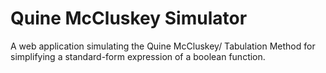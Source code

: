 Quine McCluskey Simulator
=======

A web application simulating the Quine McCluskey/ Tabulation Method for simplifying a standard-form expression of a boolean function.


